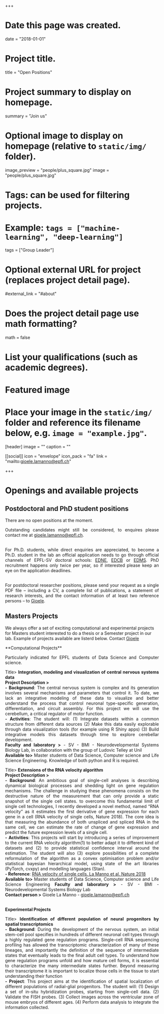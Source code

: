 +++
# Date this page was created.
date = "2018-01-01"

# Project title.
title = "Open Positions"

# Project summary to display on homepage.
summary = "Join us"

# Optional image to display on homepage (relative to `static/img/` folder).
image_preview = "people/plus_square.jpg"
image = "people/plus_square.jpg"

# Tags: can be used for filtering projects.
# Example: `tags = ["machine-learning", "deep-learning"]`
tags = ["Group Leader"]

# Optional external URL for project (replaces project detail page).
#external_link = "#about"

# Does the project detail page use math formatting?
math = false

# List your qualifications (such as academic degrees).
# Featured image
# Place your image in the `static/img/` folder and reference its filename below, e.g. `image = "example.jpg"`.
[header]
image = ""
caption = ""

[[social]]
icon = "envelope"
icon_pack = "fa"
link = "mailto:gioele.lamanno@epfl.ch"
 
+++
 
# Openings and available projects

## Postdoctoral and PhD student positions

<div style="text-align: justify">

There are no open positions at the moment.

Outstanding candidates might still be considered, to enquires please contact me at <a href="mailto:gioele.lamanno@epfl.ch">gioele.lamanno@epfl.ch</a>.<br><br>

For Ph.D. students, while direct enquiries are appreciated, to become a Ph.D. student in the lab an official application needs to go through official channels of EPFL-SV doctoral schools: <a href="https://www.epfl.ch/education/phd/edne-neuroscience/edne-how-to-apply/">EDNE</a>, <a href="https://www.epfl.ch/education/phd/edcb-computational-and-quantitative-biology/edcb-how-to-apply/">EDCB</a> or <a href="https://www.epfl.ch/education/phd/edms-molecular-life-sciences/edms-how-to-apply/">EDMS</a>. PhD recruitment happens only twice per year, so if interested please keep an eye on the application deadlines.<br><br>

For postdoctoral researcher positions, please send your request as a single PDF file – including a CV, a complete list of publications, a statement of research interests, and the contact information of at least two reference persons – to <a href="mailto:gioele.lamanno@epfl.ch">Gioele</a>.
</div>

## Masters Projects

We always offer a set of exciting computational and experimental projects for Masters student interested to do a thesis or a Semester project in our lab. Example of projects available are listerd below. Contact <a href="mailto:gioele.lamanno@epfl.ch">Gioele</a>

<div style="text-align: justify">
**Computational Projects**

Particularly indicated for EPFL students of Data Science and Computer science.

Title> **Integration, modeling and visualization of central nervous systems data**<br>
**Project Description >**<br>
**- Background**: The central nervous system is complex and its generation involves several mechanisms and parameters that control it. To date, we lack an integrative modeling of these data to visualize and better understand the process that control neuronal type-specific generation, differentiation, and circuit assembly. For this project we will use the cerebellum, a critical regulator of motor function.<br>
**- Activities**:  The student will: (1) Integrate datasets within a common structure from different data sources (2) Make this data easily explorable through data visualization tools (for example using R Shiny apps) (3) Build integrative models this datasets through time to explore cerebellar development.<br>
**Faculty and laboratory >** - SV - BMI - Neurodevelopmental Systems Biology Lab, in collaboration with the group of Ludovic Telley at Unil<br>
**Available to>** Master students of Data Science, Computer science and Life Science Engineering. Knowledge of both python and R is required.<br>

Title> **Extensions of the RNA velocity algorithm**<br>
**Project Description >**<br>
**- Background**: An ambitious goal of single-cell analyses is describing dynamical biological processes and shedding light on gene regulation mechanisms. The challenge in studying these phenomena consists on the destructive nature of the measurement that can only provide a static snapshot of the single cell states. to overcome this fundamental limit of single cell technologies, I recently developed a novel method, named “RNA velocity” as it estimates the first derivative of gene expression for each gene in a cell (RNA velocity of single cells, Nature 2018). The core idea is that measuring the abundance of both unspliced and spliced RNA in the same cell, we can estimate the rate of change of gene expression and predict the future expression levels of a single cell.<br>
**- Activities**: This projects will start by introducing a series of improvement to the current RNA velocity algorithm(1)  to better adapt it to different kind of datasets and (2) to provide statistical confidence interval around the estimation. The student will also (3) explore possibilities of a complete reformulation of the algorithm as a convex optimisation problem and/or statistical bayesian hierarchical model, using state of the art libraries (PyTorch, cvxpy) and modelling languages (Stan).<br>
**- Reference**: [RNA velocity of single cells. La Manno et al. Nature 2018](https://www.nature.com/articles/s41586-018-0414-6)<br>
**Available to>** Master students of Data Science, Computer science and Life Science Engineering
**Faculty and laboratory >** - SV - BMI - Neurodevelopmental Systems Biology Lab<br>
**Contact person >** Gioele La Manno - <gioele.lamanno@epfl.ch><br> <br>

**Experimental Projects**

Title> **Identification of different population of neural progenitors by spatial transcriptomics**<br>
**- Background**: During the development of the nervous system, an initial stem-cell pool specifies in hundreds of different neuronal cell types through a highly regulated gene regulation programs. Single-cell RNA sequencing profiling has allowed the transcriptomic characterization of many of these lineages, and importantly the definition of the sequence of intermediate states that eventually leads to the final adult cell types. To understand how gene regulation programs unfold and how mature cell forms, it is essential to characterize the many intermediate states further. Beyond measuring their transcriptome it is important to localize those cells in the tissue to start understanding their function<br>
**- Project**: This project aims at the identification of spatial localization of different populations of radial-glial progenitors. The student will: (1) Design a set of in-situ hybridization probes, starting from single-cell data. (2) Validate the FISH probes. (3) Collect images across the ventricular zone of mouse embryos of different ages. (4) Perform data analysis to integrate the information collected.
